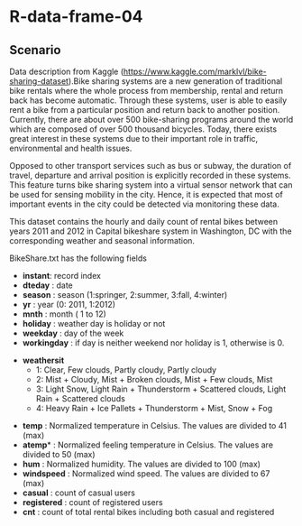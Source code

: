 # R-data-frame-04

## Scenario

Data description from Kaggle (https://www.kaggle.com/marklvl/bike-sharing-dataset).Bike sharing systems are a new generation of traditional bike rentals where the whole process from membership, rental and return back has become automatic. Through these systems, user is able to easily rent a bike from a particular position and return back to another position. Currently, there are about over 500 bike-sharing programs around the world which are composed of over 500 thousand bicycles. Today, there exists great interest in these systems due to their important role in traffic, environmental and health issues.

Opposed to other transport services such as bus or subway, the duration of travel, departure and arrival position is explicitly recorded in these systems. This feature turns bike sharing system into a virtual sensor network that can be used for sensing mobility in the city. Hence, it is expected that most of important events in the city could be detected via monitoring these data.

This dataset contains the hourly and daily count of rental bikes between years 2011 and 2012 in Capital bikeshare system in Washington, DC with the corresponding weather and seasonal information.

BikeShare.txt has the following fields

  - **instant**: record index
  - **dteday** : date
  - **season** : season (1:springer, 2:summer, 3:fall, 4:winter)
  - **yr** : year (0: 2011, 1:2012)
  - **mnth** : month ( 1 to 12)
  - **holiday** : weather day is holiday or not
  - **weekday** : day of the week
  - **workingday** : if day is neither weekend nor holiday is 1, otherwise is 0.
  + **weathersit**
    - 1: Clear, Few clouds, Partly cloudy, Partly cloudy
    - 2: Mist + Cloudy, Mist + Broken clouds, Mist + Few clouds, Mist
    - 3: Light Snow, Light Rain + Thunderstorm + Scattered clouds, Light Rain + Scattered clouds
    - 4: Heavy Rain + Ice Pallets + Thunderstorm + Mist, Snow + Fog
  - **temp** : Normalized temperature in Celsius. The values are divided to 41 (max)
  - **atemp*** : Normalized feeling temperature in Celsius. The values are divided to 50 (max)
  - **hum** : Normalized humidity. The values are divided to 100 (max)
  - **windspeed** : Normalized wind speed. The values are divided to 67 (max)
  - **casual** : count of casual users
  - **registered** : count of registered users
  - **cnt** : count of total rental bikes including both casual and registered
